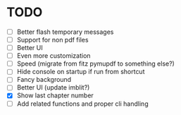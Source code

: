 # TODO

- [ ] Better flash temporary messages
- [ ] Support for non pdf files
- [ ] Better UI
- [ ] Even more customization
- [ ] Speed (migrate from fitz pymupdf to something else?)
- [ ] Hide console on startup if run from shortcut
- [ ] Fancy background
- [ ] Better UI (update imblit?)
- [x] Show last chapter number
- [ ] Add related functions and proper cli handling
